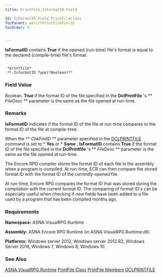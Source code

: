 ```yaml
---
title: PrintFile.IsFormatID Field

Id: IsFormatID_Field_PrintFileClass
TocParent: aerLrfPrintFileFields
TocOrder: 3


---
```


**IsFormatID** contains **True** if the opened (run-time) file's format is equal to the declared (compile-time) file's format. 

```

 *printfile* 
 **.IsformatID Type(*Boolean)** 
```

### Field Value
Boolean. **True** if the format ID of the file specified in the **DclPrintFile** 's ** *FileDesc* ** parameter is the same as the file opened at run-time. 

### Remarks
**IsFormatID** indicates if the format ID of the file at run-time compares to the format ID of the file at compile-time. 

When the ** *ChkFmtID* ** parameter specified in the [DCLPRINTFILE](DCLPRINTFILE.html) command is set to * **Yes** or * **Same** , **IsFormatID** contains **True** if the format ID of the file specified in the **DclPrintfile** 's ** *FileDesc* ** parameter is the same as the file opened at run-time. 

The Encore RPG compiler stores the format ID of each file in the assembly when a program is compiled. At run-time, ECR can then compare the stored format ID with the format ID of the currently-opened file. 

At run-time, Encore RPG compares the format ID that was stored during the compilation with the current format ID. The comparing of format ID's can be especially useful when checking if new fields have been added to a file used by a program that has been compiled months ago. 

### Requirements
**Namespace:** ASNA.VisualRPG.Runtime 

**Assembly:** ASNA Encore RPG Runtime (in ASNA.VisualRPG.Runtime.dll) 

**Platforms:** Windows server 2012, Windows server 2012 R2, Windows Server 2016, Windows 7, Windows 8, Windows 10. 

### See Also
[ASNA.VisualRPG.Runtime](aerLrfRuntimeNamespace.html)
[PrintFile Class](aerLrfPrintFileClass.html)
[PrintFile Members](aerLrfPrintFileMembers.html)
[DCLPRINTFILE](DCLPRINTFILE.html) 
